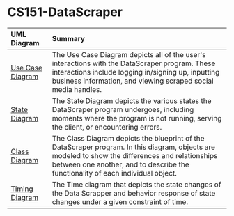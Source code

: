 # CS151-DataScraper

| UML Diagram       | Summary       | 
| :------------- |:-------------| 
| [Use Case Diagram](https://github.com/RyanYavari/CS151-DataScraper/blob/main/diagrams/Use%20Case%20Diagram.png)   | The Use Case Diagram depicts all of the user's interactions with the DataScraper program. These interactions include logging in/signing up, inputting business information, and viewing scraped social media handles. | 
| [State Diagram](https://github.com/RyanYavari/CS151-DataScraper/blob/main/diagrams/Updated%20State%20Diagram.png)      | The State Diagram depicts the various states the DataScraper program undergoes, including moments where the program is not running, serving the client, or encountering errors.   |  
| [Class Diagram](https://github.com/RyanYavari/CS151-DataScraper/blob/main/diagrams/Class%20Diagram.png)    | The Class Diagram depicts the blueprint of the DataScraper program. In this diagram, objects are modeled to show the differences and relationships between one another, and to describe the functionality of each individual object.       | 
| [Timing Diagram](https://github.com/RyanYavari/CS151-DataScraper/blob/main/diagrams/Timing%20Diagram.png)    | The Time diagram that depicts the state changes of the Data Scrapper and behavior response of state changes under a given constraint of time.     |  
